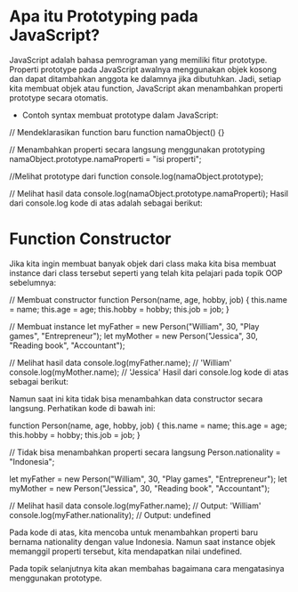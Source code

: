 # Apa itu Prototyping pada JavaScript?
JavaScript adalah bahasa pemrograman yang memiliki fitur prototype. Properti prototype pada JavaScript awalnya menggunakan objek kosong dan dapat ditambahkan anggota ke dalamnya jika dibutuhkan. Jadi, setiap kita membuat objek atau function, JavaScript akan menambahkan properti prototype secara otomatis.

* Contoh syntax membuat prototype dalam JavaScript:

// Mendeklarasikan function baru
function namaObject() {}

// Menambahkan properti secara langsung menggunakan prototyping
namaObject.prototype.namaProperti = "isi properti";

//Melihat prototype dari function
console.log(namaObject.prototype);

// Melihat hasil data
console.log(namaObject.prototype.namaProperti);
Hasil dari console.log kode di atas adalah sebagai berikut:

[](https://skilvul-assets-01.s3-ap-southeast-1.amazonaws.com/lesson/js-intermediate/prototype-introduction-01.png)

# Function Constructor
Jika kita ingin membuat banyak objek dari class maka kita bisa membuat instance dari class tersebut seperti yang telah kita pelajari pada topik OOP sebelumnya:

// Membuat constructor
function Person(name, age, hobby, job) {
  this.name = name;
  this.age = age;
  this.hobby = hobby;
  this.job = job;
}

// Membuat instance
let myFather = new Person("William", 30, "Play games", "Entrepreneur");
let myMother = new Person("Jessica", 30, "Reading book", "Accountant");

// Melihat hasil data
console.log(myFather.name); // 'William'
console.log(myMother.name); // 'Jessica'
Hasil dari console.log kode di atas sebagai berikut:

[](https://skilvul-assets-01.s3-ap-southeast-1.amazonaws.com/lesson/js-intermediate/prototype-introduction-02.png)

Namun saat ini kita tidak bisa menambahkan data constructor secara langsung. Perhatikan kode di bawah ini:

function Person(name, age, hobby, job) {
  this.name = name;
  this.age = age;
  this.hobby = hobby;
  this.job = job;
}

// Tidak bisa menambahkan properti secara langsung
Person.nationality = "Indonesia";

let myFather = new Person("William", 30, "Play games", "Entrepreneur");
let myMother = new Person("Jessica", 30, "Reading book", "Accountant");

// Melihat hasil data
console.log(myFather.name); // Output: 'William'
console.log(myFather.nationality); // Output: undefined

Pada kode di atas, kita mencoba untuk menambahkan properti baru bernama nationality dengan value Indonesia. Namun saat instance objek memanggil properti tersebut, kita mendapatkan nilai undefined.

Pada topik selanjutnya kita akan membahas bagaimana cara mengatasinya menggunakan prototype.